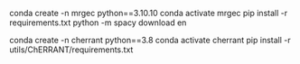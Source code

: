 conda create -n mrgec python==3.10.10
conda activate mrgec
pip install -r requirements.txt
python -m spacy download en

conda create -n cherrant python==3.8
conda activate cherrant
pip install -r utils/ChERRANT/requirements.txt
